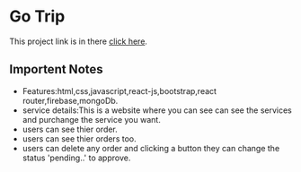 # Go Trip

This project link is in there [click here](https://go-trip-fb143.web.app).

## Importent Notes
* Features:html,css,javascript,react-js,bootstrap,react router,firebase,mongoDb.
* service details:This is a website where you can see can see the services and purchange the service you want.
* users can see thier order. 
* users can see thier orders too.
* users can delete any order and clicking a button they can change the status 'pending..' to approve.